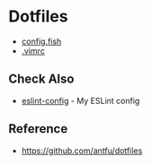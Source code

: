 # Dotfiles

- [config.fish](./config.fish)
- [.vimrc](./.vimrc)

## Check Also

- [eslint-config](https://github.com/sxzz/eslint-config) - My ESLint config

## Reference

- https://github.com/antfu/dotfiles
